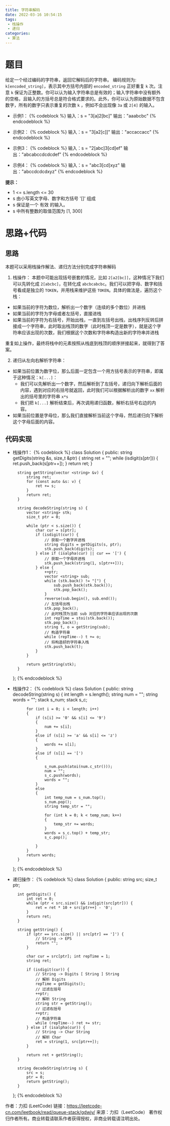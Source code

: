 ```yaml
---
title: 字符串解码
date: 2022-03-16 10:54:15
tags:
 - 栈操作
 - 递归
categories:
 - 算法
---
```


# 题目
给定一个经过编码的字符串，返回它解码后的字符串。
编码规则为: `k[encoded_string]`，表示其中方括号内部的 `encoded_string` 正好重复 `k` 次。注意 `k` 保证为正整数。你可以认为输入字符串总是有效的；输入字符串中没有额外的空格，且输入的方括号总是符合格式要求的。此外，你可以认为原始数据不包含数字，所有的数字只表示重复的次数 `k` ，例如不会出现像 `3a` 或 `2[4]` 的输入。

- 示例1：
{% codeblock %}
	输入：s = "3[a]2[bc]"
	输出："aaabcbc"
{% endcodeblock %}

- 示例2：
{% codeblock %}
输入：s = "3[a2[c]]"
输出："accaccacc"
{% endcodeblock %}

- 示例3：
{% codeblock %}
输入：s = "2[abc]3[cd]ef"
输出："abcabccdcdcdef"
{% endcodeblock %}

- 示例4：
{% codeblock %}
输入：s = "abc3[cd]xyz"
输出："abccdcdcdxyz"
{% endcodeblock %}

**提示：**
- 1 <= s.length <= 30
- s 由小写英文字母、数字和方括号 '[]' 组成
- s 保证是一个 有效 的输入。
- s 中所有整数的取值范围为 [1, 300] 

# 思路+代码

## 思路
本题可以采用栈操作解法、递归方法分别完成字符串解码
1. 栈操作：
本题中可能出现括号嵌套的情况，比如 `2[a2[bc]]`，这种情况下我们可以先转化成 `2[abcbc]`，在转化成 `abcbcabcbc`。我们可以把字母、数字和括号看成是独立的 `TOKEN`，并用栈来维护这些 `TOKEN`。具体的做法是，遍历这个栈：
- 如果当前的字符为数位，解析出一个数字（连续的多个数位）并进栈
- 如果当前的字符为字母或者左括号，直接进栈
- 如果当前的字符为右括号，开始出栈，一直到左括号出栈，出栈序列反转后拼接成一个字符串，此时取出栈顶的数字（此时栈顶一定是数字），就是这个字符串应该出现的次数，我们根据这个次数和字符串构造出新的字符串并进栈

重复如上操作，最终将栈中的元素按照从栈底到栈顶的顺序拼接起来，就得到了答案。

2. 递归从左向右解析字符串：
- 如果当前位置为数字位，那么后面一定包含一个用方括号表示的字符串，即属于这种情况：`k[...]`：
	- 我们可以先解析出一个数字，然后解析到了左括号，递归向下解析后面的内容，遇到对应的右括号就返回，此时我们可以根据解析出的数字 `xx` 解析出的括号里的字符串 `x*s` 
	- 我们把 `k[...]` 解析结束后，再次调用递归函数，解析右括号右边的内容。
- 如果当前位置是字母位，那么我们直接解析当前这个字母，然后递归向下解析这个字母后面的内容。

## 代码实现
- 栈操作1：
{% codeblock %}
	class Solution {
	public:
		string getDigits(string &s, size_t &ptr) {
			string ret = "";
			while (isdigit(s[ptr])) {
				ret.push_back(s[ptr++]);
			}
			return ret;
		}

		string getString(vector <string> &v) {
			string ret;
			for (const auto &s: v) {
				ret += s;
			}
			return ret;
		}

		string decodeString(string s) {
			vector <string> stk;
			size_t ptr = 0;

			while (ptr < s.size()) {
				char cur = s[ptr];
				if (isdigit(cur)) {
					// 获取一个数字并进栈
					string digits = getDigits(s, ptr);
					stk.push_back(digits);
				} else if (isalpha(cur) || cur == '[') {
					// 获取一个字母并进栈
					stk.push_back(string(1, s[ptr++])); 
				} else {
					++ptr;
					vector <string> sub;
					while (stk.back() != "[") {
						sub.push_back(stk.back());
						stk.pop_back();
					}
					reverse(sub.begin(), sub.end());
					// 左括号出栈
					stk.pop_back();
					// 此时栈顶为当前 sub 对应的字符串应该出现的次数
					int repTime = stoi(stk.back()); 
					stk.pop_back();
					string t, o = getString(sub);
					// 构造字符串
					while (repTime--) t += o; 
					// 将构造好的字符串入栈
					stk.push_back(t);
				}
			}

			return getString(stk);
		}
	};
{% endcodeblock %}

- 栈操作2：
{% codeblock %}
	class Solution {
	public:
		string decodeString(string s) {
			int length = s.length();
			string num = "";
			string words = "";
			stack<int> s_num;
			stack<string> s_c;

			for (int i = 0; i < length; i++)
			{
				if (s[i] >= '0' && s[i] <= '9')
				{
					num += s[i];
				}
				else if (s[i] >= 'a' && s[i] <= 'z')
				{
					words += s[i];
				}
				else if (s[i] == '[')
				{

					s_num.push(atoi(num.c_str()));
					num = "";
					s_c.push(words);
					words = "";
				}
				else
				{
					int temp_num = s_num.top();
					s_num.pop();
					string temp_str = "";

					for (int k = 0; k < temp_num; k++)
					{
						temp_str += words;
					}
					words = s_c.top() + temp_str;
					s_c.pop();

				}
			}
			return words;
		}
	};
{% endcodeblock %}

- 递归操作：
{% codeblock %}
	class Solution {
	public:
		string src; 
		size_t ptr;

		int getDigits() {
			int ret = 0;
			while (ptr < src.size() && isdigit(src[ptr])) {
				ret = ret * 10 + src[ptr++] - '0';
			}
			return ret;
		}

		string getString() {
			if (ptr == src.size() || src[ptr] == ']') {
				// String -> EPS
				return "";
			}

			char cur = src[ptr]; int repTime = 1;
			string ret;

			if (isdigit(cur)) {
				// String -> Digits [ String ] String
				// 解析 Digits
				repTime = getDigits(); 
				// 过滤左括号
				++ptr;
				// 解析 String
				string str = getString(); 
				// 过滤右括号
				++ptr;
				// 构造字符串
				while (repTime--) ret += str; 
			} else if (isalpha(cur)) {
				// String -> Char String
				// 解析 Char
				ret = string(1, src[ptr++]);
			}
			
			return ret + getString();
		}

		string decodeString(string s) {
			src = s;
			ptr = 0;
			return getString();
		}
	};
{% endcodeblock %}


作者：力扣 (LeetCode)
链接：https://leetcode-cn.com/leetbook/read/queue-stack/gdwjv/
来源：力扣（LeetCode）
著作权归作者所有。商业转载请联系作者获得授权，非商业转载请注明出处。
